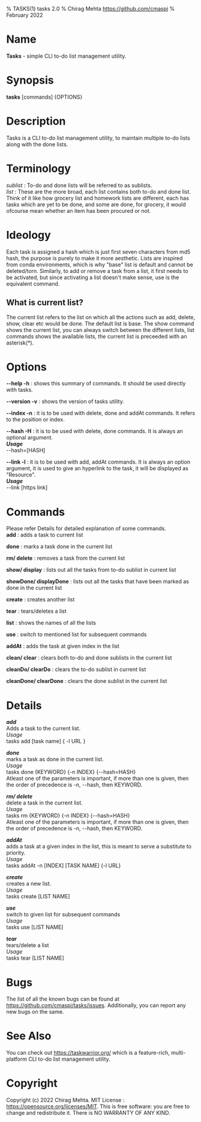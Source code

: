 % TASKS(1) tasks 2.0
% Chirag Mehta <https://github.com/cmaspi>
% February 2022

# Name
**Tasks** - simple CLI to-do list management utility.

# Synopsis
**tasks** \[commands\] \{OPTIONS\}

# Description
Tasks is a CLI to-do list management utility, to maintain multiple to-do lists along with the done lists. 

# Terminology
*sublist* : To-do and done lists will be referred to as sublists.           
*list* : These are the more broad, each list contains both to-do and done list. Think of it like how grocery list and homework lists are different, each has tasks which are yet to be done, and some are done, for grocery, it would ofcourse mean whether an item has been procured or not.

# Ideology
Each task is assigned a hash which is just first seven characters from md5 hash, the purpose is purely to make it more aesthetic. Lists are inspired from conda environments, which is why "base" list is default and cannot be deleted/torn. Similarly, to add or remove a task from a list, it first needs to be activated, but since activating a list doesn't make sense, use is the equivalent command. 

## What is current list?
The current list refers to the list on which all the actions such as add, delete, show, clear etc would be done. The default list is base. The show command shows the current list, you can always switch between the different lists, list commands shows the available lists, the current list is preceeded with an asterisk(*).

# Options
**\-\-help -h** : shows this summary of commands. It should be used directly with tasks.      

**\-\-version -v** : shows the version of tasks utility.      

**\-\-index -n** : it is to be used with delete, done and addAt commands. It refers to the position or index.     

**\-\-hash -H** : it is to be used with delete, done commands. It is always an optional argument.       
***Usage***     
\-\-hash=\[HASH\]        

**\-\-link -l** : it is to be used with add, addAt commands. It is always an option argument, it is used to give an hyperlink to the task, it will be displayed as "Resource".      
***Usage***         
\-\-link \[https link\]

# Commands
Please refer Details for detailed explanation of some commands.        
**add** : adds a task to current list      

**done** : marks a task done in the current list        

**rm/ delete** : removes a task from the current list       

**show/ display** : lists out all the tasks from to-do sublist in current list      

**showDone/ displayDone** : lists out all the tasks that have been marked as done in the current list       

**create** : creates another list       

**tear** : tears/deletes a list     

**list** : shows the names of all the lists         

**use** : switch to mentioned list for subsequent commands      

**addAt** : adds the task at given index in the list    

**clean/ clear** : clears both to-do and done sublists in the current list      

**cleanDo/ clearDo** : clears the to-do sublist in current list         

**cleanDone/ clearDone** : clears the done sublist in the current list

# Details
***add***       
Adds a task to the current list.        
*Usage*     
tasks add \[task name\] \{ -l URL \}    

***done***      
marks a task as done in the current list.        
*Usage*       
tasks done \{KEYWORD\}  \{-n INDEX\} \{\-\-hash=HASH\}        
Atleast one of the parameters is important, if more than one is given, then the order of precedence is -n, \-\-hash, then KEYWORD.          

***rm/ delete***      
delete a task in the current list.        
*Usage*       
tasks rm \{KEYWORD\}  \{-n INDEX\} \{\-\-hash=HASH\}        
Atleast one of the parameters is important, if more than one is given, then the order of precedence is -n, \-\-hash, then KEYWORD.          

***addAt***     
adds a task at a given index in the list, this is meant to serve a substitute to priority.      
*Usage*     
tasks addAt -n \[INDEX\] \[TASK NAME\] \{-l URL\}   

***create***        
creates a new list.     
*Usage*     
tasks create \[LIST NAME\]      

***use***       
switch to given list for subsequent commands        
*Usage*     
tasks use \[LIST NAME\]     

***tear***      
tears/delete a list     
*Usage*     
tasks tear \[LIST NAME\]        


# Bugs
The list of all the known bugs can be found at <https://github.com/cmaspi/tasks/issues>. Additionally, you can report any new bugs on the same.

# See Also
You can check out <https://taskwarrior.org/> which is a feature-rich, multi-platform CLI to-do list management utility.

# Copyright
Copyright (c) 2022 Chirag Mehta. MIT License : <https://opensource.org/licenses/MIT>. This is free software: you are free to change and redistribute it. There is NO WARRANTY OF ANY KIND.